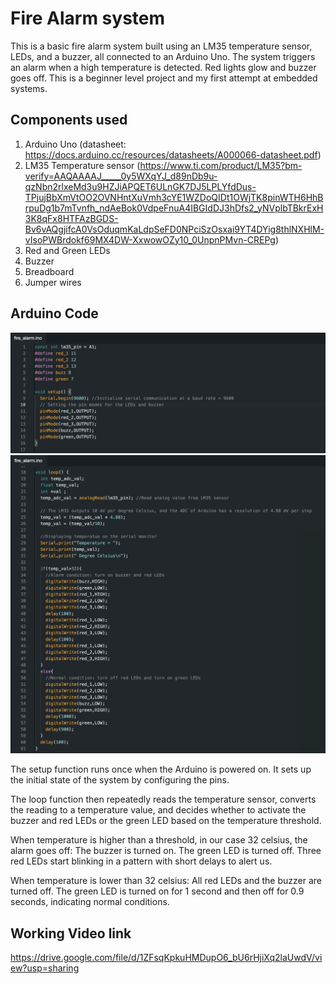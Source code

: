 # Fire Alarm system
This is a basic fire alarm system built using an LM35 temperature sensor, LEDs, and a buzzer, all connected to an Arduino Uno. The system triggers an alarm when a high temperature is detected. Red lights glow and buzzer goes off. This is a beginner level project and my first attempt at embedded systems.

## Components used
1. Arduino Uno (datasheet: https://docs.arduino.cc/resources/datasheets/A000066-datasheet.pdf)
2. LM35 Temperature sensor (https://www.ti.com/product/LM35?bm-verify=AAQAAAAJ_____0y5WXqYJ_d89nDb9u-qzNbn2rlxeMd3u9HZJiAPQET6ULnGK7DJ5LPLYfdDus-TPjujBbXmVtOO2OVNHntXuVmh3cYE1WZDoQIDt1OWjTK8pinWTH6HhBrpuDg1b7mTvnfh_ndAeBok0VdpeFnuA4IBGIdDJ3hDfs2_yNVplbTBkrExH3K8qFx8HTFAzBGDS-Bv6vAQgjifcA0VsOduqmKaLdpSeFD0NPciSzOsxai9YT4DYig8thlNXHlM-vIsoPWBrdokf69MX4DW-XxwowOZy10_0UnpnPMvn-CREPg)
3. Red and Green LEDs
4. Buzzer
5. Breadboard
6. Jumper wires

## Arduino Code

![Sample Image](images/code1.png)
![Sample Image](images/code2.png)

The setup function runs once when the Arduino is powered on. It sets up the initial state of the system by configuring the pins.

The loop function then repeatedly reads the temperature sensor, converts the reading to a temperature value, and decides whether to activate the buzzer and red LEDs or the green LED based on the temperature threshold.

When temperature is higher than a threshold, in our case 32 celsius, the alarm goes off:
The buzzer is turned on.
The green LED is turned off.
Three red LEDs start blinking in a pattern with short delays to alert us.

When temperature is lower than 32 celsius:
All red LEDs and the buzzer are turned off.
The green LED is turned on for 1 second and then off for 0.9 seconds, indicating normal conditions.

## Working Video link

https://drive.google.com/file/d/1ZFsqKpkuHMDupO6_bU6rHjiXq2laUwdV/view?usp=sharing
